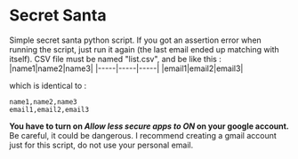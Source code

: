 # Secret Santa
Simple secret santa python script.
If you got an assertion error when running the script, just run it again (the last email ended up matching with itself). 
CSV file must be named "list.csv", and be like this : 
|name1|name2|name3|
|-----|-----|-----|
|email1|email2|email3|

which is identical to : 
```
name1,name2,name3
email1,email2,email3
```

**You have to turn on _Allow less secure apps to ON_ on your google account.** Be careful, it could be dangerous. I recommend creating a gmail account just for this script, do not use your personal email. 
